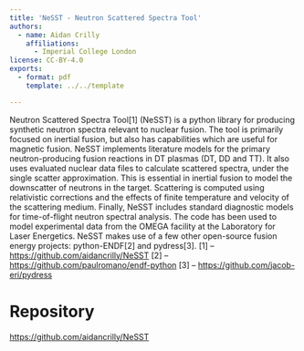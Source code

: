 ```yaml
---
title: 'NeSST - Neutron Scattered Spectra Tool'
authors:
  - name: Aidan Crilly
    affiliations:
      - Imperial College London
license: CC-BY-4.0
exports:
  - format: pdf
    template: ../../template

---
```


Neutron Scattered Spectra Tool[1] (NeSST) is a python library for producing synthetic neutron spectra relevant to nuclear fusion. The tool is primarily focused on inertial fusion, but also has capabilities which are useful for magnetic fusion. NeSST implements literature models for the primary neutron-producing fusion reactions in DT plasmas (DT, DD and TT). It also uses evaluated nuclear data files to calculate scattered spectra, under the single scatter approximation. This is essential in inertial fusion to model the downscatter of neutrons in the target. Scattering is computed using relativistic corrections and the effects of finite temperature and velocity of the scattering medium. Finally, NeSST includes standard diagnostic models for time-of-flight neutron spectral analysis. The code has been used to model experimental data from the OMEGA facility at the Laboratory for Laser Energetics. NeSST makes use of a few other open-source fusion energy projects: python-ENDF[2] and pydress[3].
[1] – https://github.com/aidancrilly/NeSST
[2] – https://github.com/paulromano/endf-python
[3] – https://github.com/jacob-eri/pydress


# Repository
https://github.com/aidancrilly/NeSST

